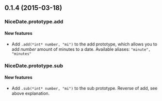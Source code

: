 ## 0.1.4 (2015-03-18)

### NiceDate.prototype.add

#### New features

- Add `.add(*int* number, "mi")` to the add prototype, which allows you to add
  *number* amount of minutes to a date. Available aliases: `"minute", "minutes"`

### NiceDate.prototype.sub

#### New features

- Add `.sub(*int* number, "mi")` to the sub prototype. Reverse of add, see above
  explanation.